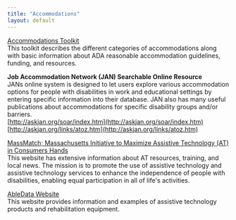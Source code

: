 ```yaml
---
title: "Accommodations"
layout: default
---
```


[Accommodations Toolkit](files/accomm-toolkit.doc)  
This toolkit describes the different categories of accommodations along with basic information about ADA reasonable accommodation guidelines, funding, and resources.


**Job Accommodation Network (JAN) Searchable Online Resource**  
JANs online system is designed to let users explore various accommodation options for people with disabilities in work and educational settings by entering specific information into their database. JAN also has many useful publications about accommodations for specific disability groups and/or barriers.  
[http://askjan.org/soar/index.htm](http://askjan.org/soar/index.htm)  
[http://askjan.org/links/atoz.htm](http://askjan.org/links/atoz.htm)  


[MassMatch; Massachusetts Initiative to Maximize Assistive Technology (AT) in Consumers Hands](http://www.massmatch.org)  
This website has extensive information about AT resources, training, and local news. The mission is to promote the use of assistive technology and assistive technology services to enhance the independence of people with disabilities, enabling equal participation in all of life's activities.

[AbleData Website](http://www.abledata.com/)  
This website provides information and examples of assistive technology products and rehabilitation equipment.
